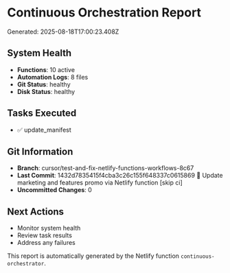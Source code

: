 # Continuous Orchestration Report

Generated: 2025-08-18T17:00:23.408Z

## System Health
- **Functions**: 10 active
- **Automation Logs**: 8 files
- **Git Status**: healthy
- **Disk Status**: healthy

## Tasks Executed
- ✅ update_manifest

## Git Information
- **Branch**: cursor/test-and-fix-netlify-functions-workflows-8c67
- **Last Commit**: 1432d7835415f4cba3c26c155f648337c0615869 🤖 Update marketing and features promo via Netlify function [skip ci]
- **Uncommitted Changes**: 0

## Next Actions
- Monitor system health
- Review task results
- Address any failures

This report is automatically generated by the Netlify function `continuous-orchestrator`.
